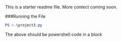 <p>This is a starter readme file. More contect coming soon.</p>

###Running the File
```PowerShell
PS >.\project3.py
```
<p> The above should be powershell code in a block</p>
